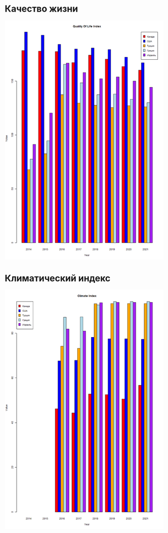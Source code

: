 <h1>Качество жизни</h1>
<p align="center">
  <img src="../Lab5/images/quality_of_life.png"title="hover text">
</p>

<h1>Климатический индекс</h1>
<p align="center">
  <img src="../Lab5/images/climate_index.png"title="hover text">
</p>